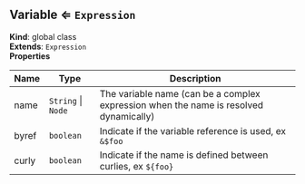 <a name="Variable"></a>

## Variable ⇐ <code>Expression</code>
**Kind**: global class  
**Extends**: <code>Expression</code>  
**Properties**

| Name | Type | Description |
| --- | --- | --- |
| name | <code>String</code> \| <code>Node</code> | The variable name (can be a complex expression when the name is resolved dynamically) |
| byref | <code>boolean</code> | Indicate if the variable reference is used, ex `&$foo` |
| curly | <code>boolean</code> | Indicate if the name is defined between curlies, ex `${foo}` |

